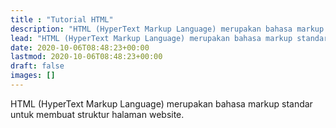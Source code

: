 ```yaml
---
title : "Tutorial HTML"
description: "HTML (HyperText Markup Language) merupakan bahasa markup standar untuk membuat struktur halaman website."
lead: "HTML (HyperText Markup Language) merupakan bahasa markup standar untuk membuat struktur halaman website."
date: 2020-10-06T08:48:23+00:00
lastmod: 2020-10-06T08:48:23+00:00
draft: false
images: []
---
```

HTML (HyperText Markup Language) merupakan bahasa markup standar untuk membuat struktur halaman website.